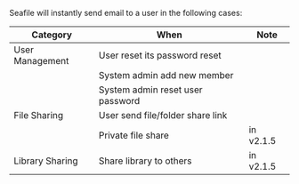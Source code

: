 Seafile will instantly send email to a user in the following cases:

| Category | When | Note |
|----------|------|------|
| User Management | User reset its password reset    |
|                 | System admin add new member      |
|                 | System admin reset user password | |
| File Sharing    | User send file/folder share link | |
|                 | Private file share | in v2.1.5 |
| Library Sharing | Share library to others | in v2.1.5
